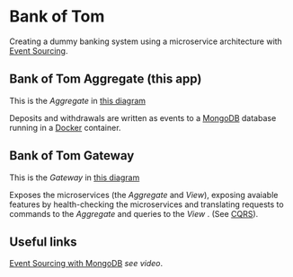 Bank of Tom
==============

Creating a dummy banking system using a microservice architecture with [Event Sourcing](https://www.youtube.com/watch?v=JHGkaShoyNs).

Bank of Tom Aggregate (this app)
--------------

This is the *Aggregate* in [this diagram](http://tomhesl.in/wp-content/uploads/2016/10/Lifepreserver.png)

Deposits and withdrawals are written as events to a [MongoDB](https://www.mongodb.com/) database running in a [Docker](https://www.docker.com/) container.

Bank of Tom Gateway
--------------

This is the *Gateway* in [this diagram](http://tomhesl.in/wp-content/uploads/2016/10/Lifepreserver.png)

Exposes the microservices (the *Aggregate* and *View*), exposing avaiable features by health-checking the microservices and translating requests to commands to the *Aggregate* and queries to the *View*
. (See [CQRS](http://martinfowler.com/bliki/CQRS.html)).

Useful links
--------------

[Event Sourcing with MongoDB](https://www.mongodb.com/blog/post/event-sourcing-with-mongodb) *see video*.
